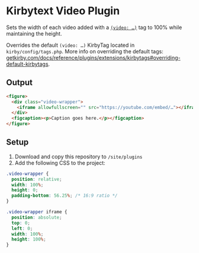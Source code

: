 # Kirbytext Video Plugin

Sets the width of each video added with a [`(video: …)`](https://getkirby.com/docs/reference/text/kirbytags/video) tag to 100% while maintaining the height. 

Overrides the default `(video: …)` KirbyTag located in `kirby/config/tags.php`. More info on overriding the default tags: [getkirby.com/docs/reference/plugins/extensions/kirbytags#overriding-default-kirbytags](https://getkirby.com/docs/reference/plugins/extensions/kirbytags#overriding-default-kirbytags).

## Output

```html
<figure>
  <div class="video-wrapper">
    <iframe allowfullscreen="" src="https://youtube.com/embed/…"></iframe>
  </div>
  <figcaption><p>Caption goes here.</p></figcaption>
</figure>
```

## Setup
1. Download and copy this repository to `/site/plugins`
2. Add the following CSS to the project:
```css
.video-wrapper {
  position: relative;
  width: 100%;
  height: 0;
  padding-bottom: 56.25%; /* 16:9 ratio */
}

.video-wrapper iframe {
  position: absolute;
  top: 0;
  left: 0;
  width: 100%;
  height: 100%;
}
```
